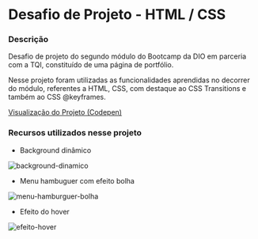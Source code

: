 # Desafio de Projeto - HTML / CSS
### Descrição

Desafio de projeto do segundo módulo do Bootcamp da DIO em parceria com a TQI, constituído de uma página de portfólio.

Nesse projeto foram utilizadas as funcionalidades aprendidas no decorrer do módulo, referentes a HTML, CSS, com destaque ao CSS Transitions e também ao CSS @keyframes.

[Visualização do Projeto (Codepen)](https://codepen.io/andherpaulo/full/VwQOoBV)

### Recursos utilizados nesse projeto

- Background dinâmico

![background-dinamico](/home/andher/workspace/DIO-bootcamp-TQI-execicios/modulo-II/2-CSS-transitions/5-projeto-portfolio/arquivos-readme/background-dinamico.gif)

- Menu hambuguer com efeito bolha

![menu-hamburguer-bolha](/home/andher/workspace/DIO-bootcamp-TQI-execicios/modulo-II/2-CSS-transitions/5-projeto-portfolio/arquivos-readme/menu-hamburguer-bolha.gif)

- Efeito do hover

![efeito-hover](/home/andher/workspace/DIO-bootcamp-TQI-execicios/modulo-II/2-CSS-transitions/5-projeto-portfolio/arquivos-readme/efeito-hover.gif)
